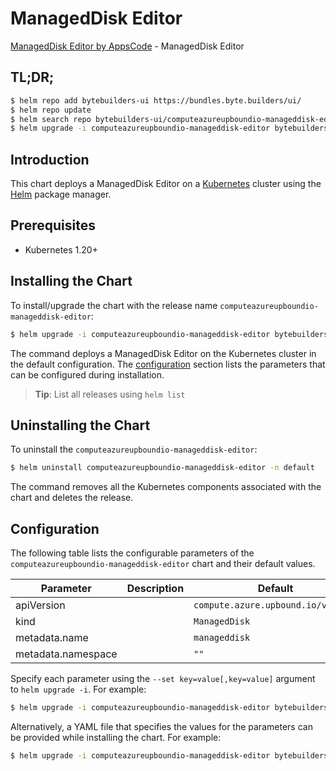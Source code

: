# ManagedDisk Editor

[ManagedDisk Editor by AppsCode](https://byte.builders) - ManagedDisk Editor

## TL;DR;

```bash
$ helm repo add bytebuilders-ui https://bundles.byte.builders/ui/
$ helm repo update
$ helm search repo bytebuilders-ui/computeazureupboundio-manageddisk-editor --version=v0.4.18
$ helm upgrade -i computeazureupboundio-manageddisk-editor bytebuilders-ui/computeazureupboundio-manageddisk-editor -n default --create-namespace --version=v0.4.18
```

## Introduction

This chart deploys a ManagedDisk Editor on a [Kubernetes](http://kubernetes.io) cluster using the [Helm](https://helm.sh) package manager.

## Prerequisites

- Kubernetes 1.20+

## Installing the Chart

To install/upgrade the chart with the release name `computeazureupboundio-manageddisk-editor`:

```bash
$ helm upgrade -i computeazureupboundio-manageddisk-editor bytebuilders-ui/computeazureupboundio-manageddisk-editor -n default --create-namespace --version=v0.4.18
```

The command deploys a ManagedDisk Editor on the Kubernetes cluster in the default configuration. The [configuration](#configuration) section lists the parameters that can be configured during installation.

> **Tip**: List all releases using `helm list`

## Uninstalling the Chart

To uninstall the `computeazureupboundio-manageddisk-editor`:

```bash
$ helm uninstall computeazureupboundio-manageddisk-editor -n default
```

The command removes all the Kubernetes components associated with the chart and deletes the release.

## Configuration

The following table lists the configurable parameters of the `computeazureupboundio-manageddisk-editor` chart and their default values.

|     Parameter      | Description |                    Default                    |
|--------------------|-------------|-----------------------------------------------|
| apiVersion         |             | <code>compute.azure.upbound.io/v1beta1</code> |
| kind               |             | <code>ManagedDisk</code>                      |
| metadata.name      |             | <code>manageddisk</code>                      |
| metadata.namespace |             | <code>""</code>                               |


Specify each parameter using the `--set key=value[,key=value]` argument to `helm upgrade -i`. For example:

```bash
$ helm upgrade -i computeazureupboundio-manageddisk-editor bytebuilders-ui/computeazureupboundio-manageddisk-editor -n default --create-namespace --version=v0.4.18 --set apiVersion=compute.azure.upbound.io/v1beta1
```

Alternatively, a YAML file that specifies the values for the parameters can be provided while
installing the chart. For example:

```bash
$ helm upgrade -i computeazureupboundio-manageddisk-editor bytebuilders-ui/computeazureupboundio-manageddisk-editor -n default --create-namespace --version=v0.4.18 --values values.yaml
```
